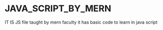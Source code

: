 # JAVA_SCRIPT_BY_MERN
IT IS JS file taught by mern faculty 
it has basic code to learn in java script 
